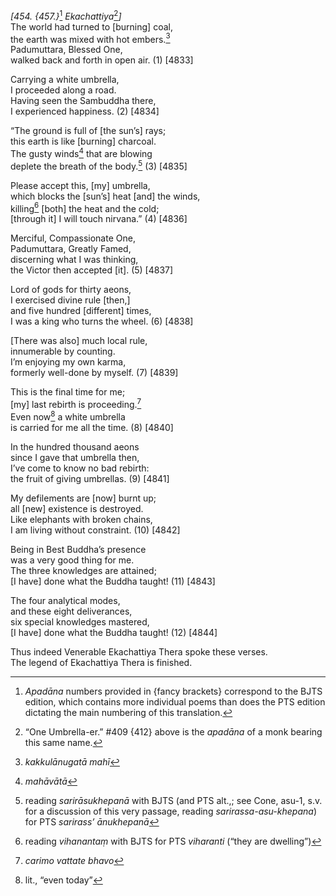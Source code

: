 *\[454. {457.}*[^1] *Ekachattiya*[^2]*\]*  
The world had turned to \[burning\] coal,  
the earth was mixed with hot embers.[^3]  
Padumuttara, Blessed One,  
walked back and forth in open air. (1) \[4833\]

Carrying a white umbrella,  
I proceeded along a road.  
Having seen the Sambuddha there,  
I experienced happiness. (2) \[4834\]

“The ground is full of \[the sun’s\] rays;  
this earth is like \[burning\] charcoal.  
The gusty winds[^4] that are blowing  
deplete the breath of the body.[^5] (3) \[4835\]

Please accept this, \[my\] umbrella,  
which blocks the \[sun’s\] heat \[and\] the winds,  
killing[^6] \[both\] the heat and the cold;  
\[through it\] I will touch nirvana.” (4) \[4836\]

Merciful, Compassionate One,  
Padumuttara, Greatly Famed,  
discerning what I was thinking,  
the Victor then accepted \[it\]. (5) \[4837\]

Lord of gods for thirty aeons,  
I exercised divine rule \[then,\]  
and five hundred \[different\] times,  
I was a king who turns the wheel. (6) \[4838\]

\[There was also\] much local rule,  
innumerable by counting.  
I’m enjoying my own karma,  
formerly well-done by myself. (7) \[4839\]

This is the final time for me;  
\[my\] last rebirth is proceeding.[^7]  
Even now[^8] a white umbrella  
is carried for me all the time. (8) \[4840\]

In the hundred thousand aeons  
since I gave that umbrella then,  
I’ve come to know no bad rebirth:  
the fruit of giving umbrellas. (9) \[4841\]

My defilements are \[now\] burnt up;  
all \[new\] existence is destroyed.  
Like elephants with broken chains,  
I am living without constraint. (10) \[4842\]

Being in Best Buddha’s presence  
was a very good thing for me.  
The three knowledges are attained;  
\[I have\] done what the Buddha taught! (11) \[4843\]

The four analytical modes,  
and these eight deliverances,  
six special knowledges mastered,  
\[I have\] done what the Buddha taught! (12) \[4844\]

Thus indeed Venerable Ekachattiya Thera spoke these verses.  
The legend of Ekachattiya Thera is finished.  
[^1]: *Apadāna* numbers provided in {fancy brackets} correspond to the
    BJTS edition, which contains more individual poems than does the PTS
    edition dictating the main numbering of this translation.  
[^2]: “One Umbrella-er.” \#409 {412} above is the *apadāna* of a monk
    bearing this same name.  
[^3]: *kakkulānugatā mahī*  
[^4]: *mahāvātā*  
[^5]: reading *sarirāsukhepanā* with BJTS (and PTS alt.,; see Cone,
    asu-1, s.v. for a discussion of this very passage, reading
    *sarirassa-asu-khepana*) for PTS *sarirass’ ānukhepanā*  
[^6]: reading *vihanantaṃ* with BJTS for PTS *viharanti* (“they are
    dwelling”)  
[^7]: *carimo vattate bhavo*  
[^8]: lit., “even today”
